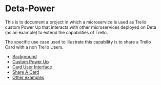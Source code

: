 # Deta-Power
This is to document a project in which a microservice is used as Trello custom Power Up that interacts with other microservices deployed on Deta (as an example) to extend the capabilities of Trello.

The specific use case used to illustrate this capability is to share a Trello Card with a non Trello Users.

- [Background](https://github.com/xu2xulim/Deta-Power/blob/main/Background.md)
- [Custom Power Up](https://github.com/xu2xulim/Deta-Power/blob/main/Custom%20Power%20Up.md)
- [Card User Interface](https://github.com/xu2xulim/Deta-Power/blob/main/Card%20User%20Interface.md)
- [Share A Card](https://github.com/xu2xulim/Deta-Power/blob/main/Share%20a%20card.md)
- [Other examples](https://github.com/xu2xulim/Deta-Power/blob/main/Other%20examples.md)
